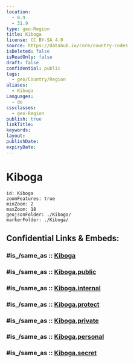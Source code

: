 ```yaml
---
location:
  - 0.9
  - 31.9
type: geo-Region
title: Kiboga
license: CC BY-SA 4.0
source: https://datahub.io/core/country-codes
isDeleted: false
isReadOnly: false
draft: false
confidential: public
tags:
  - geo/Country/Region
aliases:
  - Kiboga
Languages:
  - de
cssclasses:
  - geo-Region
publish: true
linkTitle:
keywords:
layout:
publishDate:
expiryDate:
---
```


# Kiboga

```leaflet
id: Kiboga
zoomFeatures: true 
minZoom: 2 
maxZoom: 18
geojsonFolder: ./Kiboga/
markerFolder: ./Kiboga/
```


## Confidential Links & Embeds: 

### #is_/same_as :: [Kiboga](/_Standards/Earth/Continent/Africa/Africa~Central/Uganda/regions~Uganda/Uganda~Central/Kiboga.md) 

### #is_/same_as :: [Kiboga.public](/_public/Earth/Continent/Africa/Africa~Central/Uganda/regions~Uganda/Uganda~Central/Kiboga.public.md) 

### #is_/same_as :: [Kiboga.internal](/_internal/Earth/Continent/Africa/Africa~Central/Uganda/regions~Uganda/Uganda~Central/Kiboga.internal.md) 

### #is_/same_as :: [Kiboga.protect](/_protect/Earth/Continent/Africa/Africa~Central/Uganda/regions~Uganda/Uganda~Central/Kiboga.protect.md) 

### #is_/same_as :: [Kiboga.private](/_private/Earth/Continent/Africa/Africa~Central/Uganda/regions~Uganda/Uganda~Central/Kiboga.private.md) 

### #is_/same_as :: [Kiboga.personal](/_personal/Earth/Continent/Africa/Africa~Central/Uganda/regions~Uganda/Uganda~Central/Kiboga.personal.md) 

### #is_/same_as :: [Kiboga.secret](/_secret/Earth/Continent/Africa/Africa~Central/Uganda/regions~Uganda/Uganda~Central/Kiboga.secret.md)

